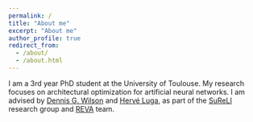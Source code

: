 ```yaml
---
permalink: /
title: "About me"
excerpt: "About me"
author_profile: true
redirect_from: 
  - /about/
  - /about.html
---
```


I am a 3rd year PhD student at the University of Toulouse. My research focuses on architectural optimization for artificial neural networks. I am advised by <a href="https://d9w.github.io/">Dennis G. Wilson</a> and <a href="https://www.ut-capitole.fr/accueil/m-herve-luga">Hervé Luga</a>, as part of the <a href="https://sureli.isae-supaero.fr/">SuReLI</a> research group and <a href="https://www.irit.fr/departement/calcul-intensif-simulation-optimisation/reva/">REVA</a> team. 


